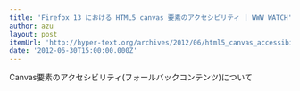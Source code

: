 ```yaml
---
title: 'Firefox 13 における HTML5 canvas 要素のアクセシビリティ | WWW WATCH'
author: azu
layout: post
itemUrl: 'http://hyper-text.org/archives/2012/06/html5_canvas_accessibility_firefox13.shtml'
date: '2012-06-30T15:00:00.000Z'
---
```

Canvas要素のアクセシビリティ(フォールバックコンテンツ)について
